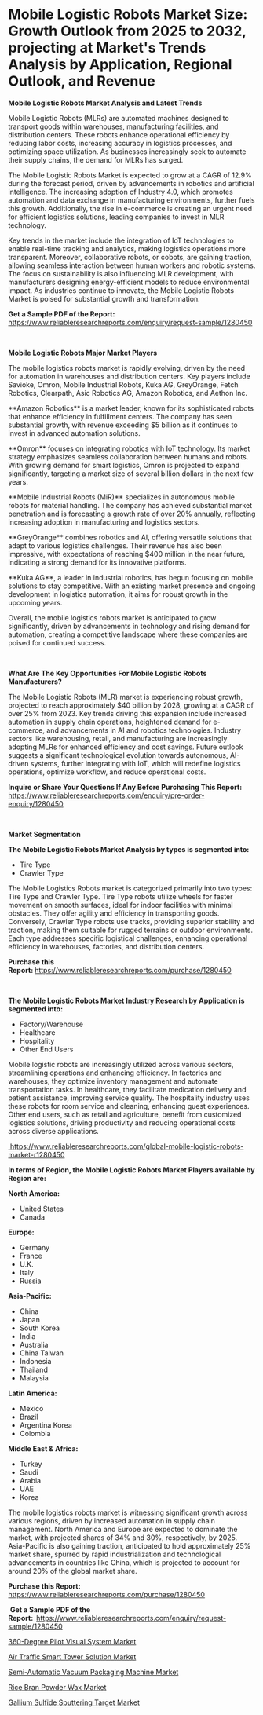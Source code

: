 <p><h1>Mobile Logistic Robots Market Size: Growth Outlook from 2025 to 2032, projecting at Market's Trends Analysis by Application, Regional Outlook, and Revenue</h1></p><p><strong>Mobile Logistic Robots Market Analysis and Latest Trends</strong></p>
<p><p>Mobile Logistic Robots (MLRs) are automated machines designed to transport goods within warehouses, manufacturing facilities, and distribution centers. These robots enhance operational efficiency by reducing labor costs, increasing accuracy in logistics processes, and optimizing space utilization. As businesses increasingly seek to automate their supply chains, the demand for MLRs has surged.</p><p>The Mobile Logistic Robots Market is expected to grow at a CAGR of 12.9% during the forecast period, driven by advancements in robotics and artificial intelligence. The increasing adoption of Industry 4.0, which promotes automation and data exchange in manufacturing environments, further fuels this growth. Additionally, the rise in e-commerce is creating an urgent need for efficient logistics solutions, leading companies to invest in MLR technology.</p><p>Key trends in the market include the integration of IoT technologies to enable real-time tracking and analytics, making logistics operations more transparent. Moreover, collaborative robots, or cobots, are gaining traction, allowing seamless interaction between human workers and robotic systems. The focus on sustainability is also influencing MLR development, with manufacturers designing energy-efficient models to reduce environmental impact. As industries continue to innovate, the Mobile Logistic Robots Market is poised for substantial growth and transformation.</p></p>
<p><strong>Get a Sample PDF of the Report:&nbsp;</strong> <a href="https://www.reliableresearchreports.com/enquiry/request-sample/1280450?utm_campaign=10&utm_medium=2&utm_source=Github&utm_content=ia&utm_term=24032025&utm_id=mobile-logistic-robots">https://www.reliableresearchreports.com/enquiry/request-sample/1280450</a></p>
<p>&nbsp;</p>
<p><strong>Mobile Logistic Robots Major Market Players</strong></p>
<p><p>The mobile logistics robots market is rapidly evolving, driven by the need for automation in warehouses and distribution centers. Key players include Savioke, Omron, Mobile Industrial Robots, Kuka AG, GreyOrange, Fetch Robotics, Clearpath, Asic Robotics AG, Amazon Robotics, and Aethon Inc.</p><p>**Amazon Robotics** is a market leader, known for its sophisticated robots that enhance efficiency in fulfillment centers. The company has seen substantial growth, with revenue exceeding $5 billion as it continues to invest in advanced automation solutions.</p><p>**Omron** focuses on integrating robotics with IoT technology. Its market strategy emphasizes seamless collaboration between humans and robots. With growing demand for smart logistics, Omron is projected to expand significantly, targeting a market size of several billion dollars in the next few years.</p><p>**Mobile Industrial Robots (MiR)** specializes in autonomous mobile robots for material handling. The company has achieved substantial market penetration and is forecasting a growth rate of over 20% annually, reflecting increasing adoption in manufacturing and logistics sectors.</p><p>**GreyOrange** combines robotics and AI, offering versatile solutions that adapt to various logistics challenges. Their revenue has also been impressive, with expectations of reaching $400 million in the near future, indicating a strong demand for its innovative platforms.</p><p>**Kuka AG**, a leader in industrial robotics, has begun focusing on mobile solutions to stay competitive. With an existing market presence and ongoing development in logistics automation, it aims for robust growth in the upcoming years.</p><p>Overall, the mobile logistics robots market is anticipated to grow significantly, driven by advancements in technology and rising demand for automation, creating a competitive landscape where these companies are poised for continued success.</p></p>
<p>&nbsp;</p>
<p><strong>What Are The Key Opportunities For Mobile Logistic Robots Manufacturers?</strong></p>
<p><p>The Mobile Logistic Robots (MLR) market is experiencing robust growth, projected to reach approximately $40 billion by 2028, growing at a CAGR of over 25% from 2023. Key trends driving this expansion include increased automation in supply chain operations, heightened demand for e-commerce, and advancements in AI and robotics technologies. Industry sectors like warehousing, retail, and manufacturing are increasingly adopting MLRs for enhanced efficiency and cost savings. Future outlook suggests a significant technological evolution towards autonomous, AI-driven systems, further integrating with IoT, which will redefine logistics operations, optimize workflow, and reduce operational costs.</p></p>
<p><strong>Inquire or Share Your Questions If Any Before Purchasing This Report:</strong> <a href="https://www.reliableresearchreports.com/enquiry/pre-order-enquiry/1280450?utm_campaign=10&utm_medium=2&utm_source=Github&utm_content=ia&utm_term=24032025&utm_id=mobile-logistic-robots">https://www.reliableresearchreports.com/enquiry/pre-order-enquiry/1280450</a></p>
<p>&nbsp;</p>
<p><strong>Market Segmentation</strong></p>
<p><strong>The Mobile Logistic Robots Market Analysis by types is segmented into:</strong></p>
<p><ul><li>Tire Type</li><li>Crawler Type</li></ul></p>
<p><p>The Mobile Logistics Robots market is categorized primarily into two types: Tire Type and Crawler Type. Tire Type robots utilize wheels for faster movement on smooth surfaces, ideal for indoor facilities with minimal obstacles. They offer agility and efficiency in transporting goods. Conversely, Crawler Type robots use tracks, providing superior stability and traction, making them suitable for rugged terrains or outdoor environments. Each type addresses specific logistical challenges, enhancing operational efficiency in warehouses, factories, and distribution centers.</p></p>
<p><strong>Purchase this Report:&nbsp;</strong><a href="https://www.reliableresearchreports.com/purchase/1280450?utm_campaign=10&utm_medium=2&utm_source=Github&utm_content=ia&utm_term=24032025&utm_id=mobile-logistic-robots">https://www.reliableresearchreports.com/purchase/1280450</a></p>
<p>&nbsp;</p>
<p><strong>The Mobile Logistic Robots Market Industry Research by Application is segmented into:</strong></p>
<p><ul><li>Factory/Warehouse</li><li>Healthcare</li><li>Hospitality</li><li>Other End Users</li></ul></p>
<p><p>Mobile logistic robots are increasingly utilized across various sectors, streamlining operations and enhancing efficiency. In factories and warehouses, they optimize inventory management and automate transportation tasks. In healthcare, they facilitate medication delivery and patient assistance, improving service quality. The hospitality industry uses these robots for room service and cleaning, enhancing guest experiences. Other end users, such as retail and agriculture, benefit from customized logistics solutions, driving productivity and reducing operational costs across diverse applications.</p></p>
<p><a href="https://www.reliableresearchreports.com/global-mobile-logistic-robots-market-r1280450?utm_campaign=10&utm_medium=2&utm_source=Github&utm_content=ia&utm_term=24032025&utm_id=mobile-logistic-robots">&nbsp;https://www.reliableresearchreports.com/global-mobile-logistic-robots-market-r1280450</a></p>
<p><strong>In terms of Region, the Mobile Logistic Robots Market Players available by Region are:</strong></p>
<p>
    <p> <strong> North America: </strong>
        <ul>
            <li>United States</li>
            <li>Canada</li>
        </ul>
        </p> 
    <p> <strong> Europe: </strong>
        <ul>
            <li>Germany</li>
            <li>France</li>
            <li>U.K.</li>
            <li>Italy</li>
            <li>Russia</li>
        </ul>
        </p> 
    <p> <strong> Asia-Pacific: </strong>
        <ul>
            <li>China</li>
            <li>Japan</li>
            <li>South Korea</li>
            <li>India</li>
            <li>Australia</li>
            <li>China Taiwan</li>
            <li>Indonesia</li>
            <li>Thailand</li>
            <li>Malaysia</li>
        </ul>
        </p> 
    <p> <strong> Latin America: </strong>
        <ul>
            <li>Mexico</li>
            <li>Brazil</li>
            <li>Argentina Korea</li>
            <li>Colombia</li>
        </ul>
        </p> 
    <p> <strong> Middle East & Africa: </strong>
        <ul>
            <li>Turkey</li>
            <li>Saudi</li>
            <li>Arabia</li>
            <li>UAE</li>
            <li>Korea</li>
        </ul>
    </p>
    </p>
<p><p>The mobile logistics robots market is witnessing significant growth across various regions, driven by increased automation in supply chain management. North America and Europe are expected to dominate the market, with projected shares of 34% and 30%, respectively, by 2025. Asia-Pacific is also gaining traction, anticipated to hold approximately 25% market share, spurred by rapid industrialization and technological advancements in countries like China, which is projected to account for around 20% of the global market share.</p></p>
<p><strong>Purchase this Report: </strong><a href="https://www.reliableresearchreports.com/purchase/1280450?utm_campaign=10&utm_medium=2&utm_source=Github&utm_content=ia&utm_term=24032025&utm_id=mobile-logistic-robots">https://www.reliableresearchreports.com/purchase/1280450</a></p>
<p>&nbsp;<strong>Get a Sample PDF of the Report:&nbsp;&nbsp;</strong><a href="https://www.reliableresearchreports.com/enquiry/request-sample/1280450?utm_campaign=10&utm_medium=2&utm_source=Github&utm_content=ia&utm_term=24032025&utm_id=mobile-logistic-robots">https://www.reliableresearchreports.com/enquiry/request-sample/1280450</a></p>
<p><strong></strong></p>
<p><p><a href="https://github.com/eymermanda0p/Market-Research-Report-List-1/blob/main/360-degree-pilot-visual-system-market.md?utm_campaign=10&utm_medium=2&utm_source=Github&utm_content=ia&utm_term=24032025&utm_id=mobile-logistic-robots">360-Degree Pilot Visual System Market</a></p><p><a href="https://github.com/rokiahgrendy/Market-Research-Report-List-1/blob/main/air-traffic-smart-tower-solution-market.md?utm_campaign=10&utm_medium=2&utm_source=Github&utm_content=ia&utm_term=24032025&utm_id=mobile-logistic-robots">Air Traffic Smart Tower Solution Market</a></p><p><a href="https://github.com/guzasbahsas/Market-Research-Report-List-1/blob/main/semi-automatic-vacuum-packaging-machine-market.md?utm_campaign=10&utm_medium=2&utm_source=Github&utm_content=ia&utm_term=24032025&utm_id=mobile-logistic-robots">Semi-Automatic Vacuum Packaging Machine Market</a></p><p><a href="https://github.com/nagateyisu29/Market-Research-Report-List-1/blob/main/rice-bran-powder-wax-market.md?utm_campaign=10&utm_medium=2&utm_source=Github&utm_content=ia&utm_term=24032025&utm_id=mobile-logistic-robots">Rice Bran Powder Wax Market</a></p><p><a href="https://github.com/weisonmanych/Market-Research-Report-List-1/blob/main/gallium-sulfide-sputtering-target-market.md?utm_campaign=10&utm_medium=2&utm_source=Github&utm_content=ia&utm_term=24032025&utm_id=mobile-logistic-robots">Gallium Sulfide Sputtering Target Market</a></p></p>